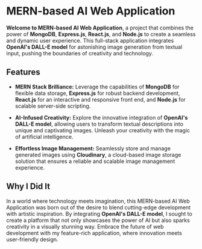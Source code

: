 # MERN-based AI Web Application

**Welcome to MERN-based AI Web Application**, a project that combines the power of **MongoDB**, **Express.js**, **React.js**, and **Node.js** to create a seamless and dynamic user experience. This full-stack application integrates **OpenAI's DALL-E model** for astonishing image generation from textual input, pushing the boundaries of creativity and technology.

## Features

- **MERN Stack Brilliance:** Leverage the capabilities of **MongoDB** for flexible data storage, **Express.js** for robust backend development, **React.js** for an interactive and responsive front end, and **Node.js** for scalable server-side scripting.

- **AI-Infused Creativity:** Explore the innovative integration of **OpenAI's DALL-E model**, allowing users to transform textual descriptions into unique and captivating images. Unleash your creativity with the magic of artificial intelligence.

- **Effortless Image Management:** Seamlessly store and manage generated images using **Cloudinary**, a cloud-based image storage solution that ensures a reliable and scalable image management experience.

## Why I Did It

In a world where technology meets imagination, this MERN-based AI Web Application was born out of the desire to blend cutting-edge development with artistic inspiration. By integrating **OpenAI's DALL-E model**, I sought to create a platform that not only showcases the power of AI but also sparks creativity in a visually stunning way. Embrace the future of web development with my feature-rich application, where innovation meets user-friendly design.

